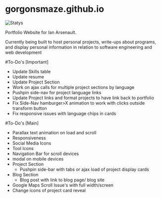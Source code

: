 # gorgonsmaze.github.io

![Statys](https://img.shields.io/badge/Complete-75%25-orange.svg)

Portfolio Website for Ian Arsenault.

Currently being built to host personal projects, write-ups about programs, and display personal information in relation to software engineering and web development

#To-Do's [Important]
* Update Skills table
* Update resume
* Update Project Section
 * Work on ajax calls for multiple project sections by language
 * Pushpin side-nav for project language links
 * Update Project links and format projects to have link back to portfolio
* Fix Side-Nav hamburger>X animation to work with clicks outside transform button
* Fix responsive issues with language chips in cards

#To-Do's [Main]
* Parallax text animation on load and scroll
* Responsiveness
 * Social Media Icons
 * Tool Icons
 * Navigation Bar for scroll devices
 * modal on mobile devices
* Project Section
  * Pushpin side-bar with tabs or ajax load of project display cards
* Blog Section
  * Blog post with link to blog page/ blog site
* Google Maps Scroll Issue's with full width/screen
* Change icons of project card reveal
 

